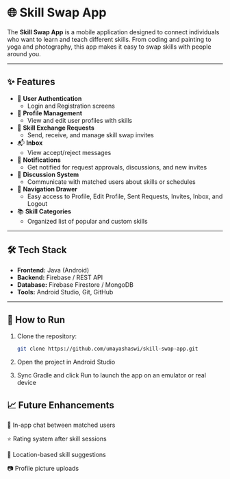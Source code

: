 # 🌐 Skill Swap App

The **Skill Swap App** is a mobile application designed to connect individuals who want to learn and teach different skills. From coding and painting to yoga and photography, this app makes it easy to swap skills with people around you.

---

## ✨ Features

- 🔐 **User Authentication**
  - Login and Registration screens
- 👤 **Profile Management**
  - View and edit user profiles with skills
- 🔁 **Skill Exchange Requests**
  - Send, receive, and manage skill swap invites
- 📬 **Inbox**
  - View accept/reject messages 
- 🔔 **Notifications**
  - Get notified for request approvals, discussions, and new invites
- 💬 **Discussion System**
  - Communicate with matched users about skills or schedules
- 🧭 **Navigation Drawer**
  - Easy access to Profile, Edit Profile, Sent Requests, Invites, Inbox, and Logout
- 📚 **Skill Categories**
  - Organized list of popular and custom skills

---

## 🛠️ Tech Stack

- **Frontend:** Java (Android)
- **Backend:** Firebase / REST API
- **Database:** Firebase Firestore / MongoDB
- **Tools:** Android Studio, Git, GitHub

---

## 🚀 How to Run

1. Clone the repository:
   ```bash
   git clone https://github.com/umayashaswi/skill-swap-app.git

2. Open the project in Android Studio

3. Sync Gradle and click Run to launch the app on an emulator or real device

## 📈 Future Enhancements
💬 In-app chat between matched users

⭐ Rating system after skill sessions

📌 Location-based skill suggestions

📷 Profile picture uploads

